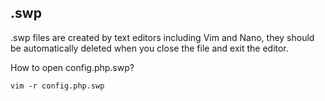 ## .swp
.swp files are created by text editors including Vim and Nano, they should be automatically deleted when you close the file and exit the editor.

How to open config.php.swp?
```
vim -r config.php.swp
```
